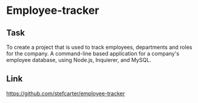 # Employee-tracker

## Task
To create a project that is used to track employees, departments and roles for the company. A command-line based application for a company's employee database, using Node.js, Inquierer, and MySQL.

## Link
https://github.com/stefcarter/employee-tracker